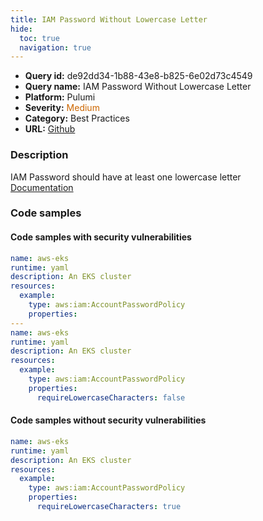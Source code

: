 ```yaml
---
title: IAM Password Without Lowercase Letter
hide:
  toc: true
  navigation: true
---
```


<style>
  .highlight .hll {
    background-color: #ff171742;
  }
  .md-content {
    max-width: 1100px;
    margin: 0 auto;
  }
</style>

-   **Query id:** de92dd34-1b88-43e8-b825-6e02d73c4549
-   **Query name:** IAM Password Without Lowercase Letter
-   **Platform:** Pulumi
-   **Severity:** <span style="color:#C60">Medium</span>
-   **Category:** Best Practices
-   **URL:** [Github](https://github.com/Checkmarx/kics/tree/master/assets/queries/pulumi/aws/iam_password_without_lowercase_letter)

### Description
IAM Password should have at least one lowercase letter<br>
[Documentation](https://www.pulumi.com/registry/packages/aws/api-docs/iam/accountpasswordpolicy/#requirelowercasecharacters_yaml)

### Code samples
#### Code samples with security vulnerabilities
```yaml title="Postitive test num. 1 - yaml file" hl_lines="16 7"
name: aws-eks
runtime: yaml
description: An EKS cluster
resources:
  example:
    type: aws:iam:AccountPasswordPolicy
    properties:
---
name: aws-eks
runtime: yaml
description: An EKS cluster
resources:
  example:
    type: aws:iam:AccountPasswordPolicy
    properties:
      requireLowercaseCharacters: false

```


#### Code samples without security vulnerabilities
```yaml title="Negative test num. 1 - yaml file"
name: aws-eks
runtime: yaml
description: An EKS cluster
resources:
  example:
    type: aws:iam:AccountPasswordPolicy
    properties:
      requireLowercaseCharacters: true

```
